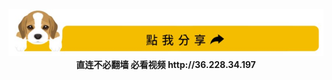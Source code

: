 <div align="center"><a href="https://git.io/9stdz"><IMG SRC="wnn/img/a07.jpg" width=640></a></div>
<div align=center><b>直连不必翻墙 必看视频 http://36.228.34.197</b></div>


  
